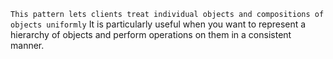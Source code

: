 `This pattern lets clients treat individual objects and compositions of objects uniformly` 
It is particularly useful when you want to represent a hierarchy of objects and perform operations on them in a consistent manner.